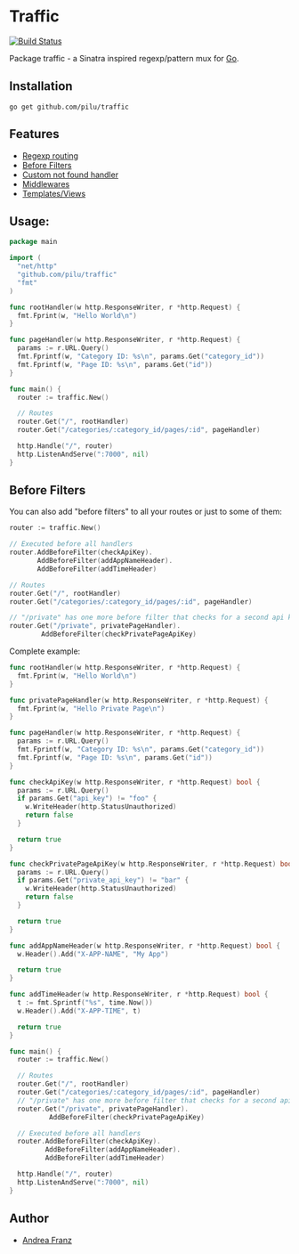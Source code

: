 # Traffic

[![Build Status](https://travis-ci.org/pilu/traffic.png?branch=master)](https://travis-ci.org/pilu/traffic)

Package traffic - a Sinatra inspired regexp/pattern mux for [Go](http://golang.org/ "The Go programming language").

## Installation

    go get github.com/pilu/traffic

## Features

  * [Regexp routing](https://github.com/pilu/traffic/blob/master/examples/simple/main.go)
  * [Before Filters](https://github.com/pilu/traffic/blob/master/examples/before-filter/main.go)
  * [Custom not found handler](https://github.com/pilu/traffic/blob/master/examples/not-found/main.go)
  * [Middlewares](https://github.com/pilu/traffic/blob/master/examples/middleware/main.go)
  * [Templates/Views](https://github.com/pilu/traffic/tree/master/examples/templates)

## Usage:

```go
package main

import (
  "net/http"
  "github.com/pilu/traffic"
  "fmt"
)

func rootHandler(w http.ResponseWriter, r *http.Request) {
  fmt.Fprint(w, "Hello World\n")
}

func pageHandler(w http.ResponseWriter, r *http.Request) {
  params := r.URL.Query()
  fmt.Fprintf(w, "Category ID: %s\n", params.Get("category_id"))
  fmt.Fprintf(w, "Page ID: %s\n", params.Get("id"))
}

func main() {
  router := traffic.New()

  // Routes
  router.Get("/", rootHandler)
  router.Get("/categories/:category_id/pages/:id", pageHandler)

  http.Handle("/", router)
  http.ListenAndServe(":7000", nil)
}
```

## Before Filters

You can also add "before filters" to all your routes or just to some of them:

```go
router := traffic.New()

// Executed before all handlers
router.AddBeforeFilter(checkApiKey).
       AddBeforeFilter(addAppNameHeader).
       AddBeforeFilter(addTimeHeader)

// Routes
router.Get("/", rootHandler)
router.Get("/categories/:category_id/pages/:id", pageHandler)

// "/private" has one more before filter that checks for a second api key (private_api_key)
router.Get("/private", privatePageHandler).
        AddBeforeFilter(checkPrivatePageApiKey)
```

Complete example:

```go
func rootHandler(w http.ResponseWriter, r *http.Request) {
  fmt.Fprint(w, "Hello World\n")
}

func privatePageHandler(w http.ResponseWriter, r *http.Request) {
  fmt.Fprint(w, "Hello Private Page\n")
}

func pageHandler(w http.ResponseWriter, r *http.Request) {
  params := r.URL.Query()
  fmt.Fprintf(w, "Category ID: %s\n", params.Get("category_id"))
  fmt.Fprintf(w, "Page ID: %s\n", params.Get("id"))
}

func checkApiKey(w http.ResponseWriter, r *http.Request) bool {
  params := r.URL.Query()
  if params.Get("api_key") != "foo" {
    w.WriteHeader(http.StatusUnauthorized)
    return false
  }

  return true
}

func checkPrivatePageApiKey(w http.ResponseWriter, r *http.Request) bool {
  params := r.URL.Query()
  if params.Get("private_api_key") != "bar" {
    w.WriteHeader(http.StatusUnauthorized)
    return false
  }

  return true
}

func addAppNameHeader(w http.ResponseWriter, r *http.Request) bool {
  w.Header().Add("X-APP-NAME", "My App")

  return true
}

func addTimeHeader(w http.ResponseWriter, r *http.Request) bool {
  t := fmt.Sprintf("%s", time.Now())
  w.Header().Add("X-APP-TIME", t)

  return true
}

func main() {
  router := traffic.New()

  // Routes
  router.Get("/", rootHandler)
  router.Get("/categories/:category_id/pages/:id", pageHandler)
  // "/private" has one more before filter that checks for a second api key (private_api_key)
  router.Get("/private", privatePageHandler).
          AddBeforeFilter(checkPrivatePageApiKey)

  // Executed before all handlers
  router.AddBeforeFilter(checkApiKey).
         AddBeforeFilter(addAppNameHeader).
         AddBeforeFilter(addTimeHeader)

  http.Handle("/", router)
  http.ListenAndServe(":7000", nil)
}
```

## Author

* [Andrea Franz](http://gravityblast.com)
